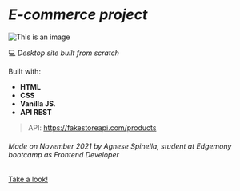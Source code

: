 # *E-commerce project* 

![This is an image](https://images.unsplash.com/photo-1542435503-956c469947f6?ixlib=rb-1.2.1&ixid=MnwxMjA3fDB8MHxwaG90by1wYWdlfHx8fGVufDB8fHx8&auto=format&fit=crop&w=1074&q=80)

 :computer: *Desktop site built from scratch* 

Built with: 
- **HTML** 
- **CSS** 
- **Vanilla JS**.
- **API REST**

>API: https://fakestoreapi.com/products

###### Made on November 2021 by Agnese Spinella, student at Edgemony bootcamp as Frontend Developer

 [Take a look!](https://agnesespinella.github.io/la-boutique/) 

